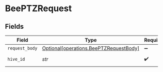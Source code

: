 # BeePTZRequest


## Fields

| Field                                                                                  | Type                                                                                   | Required                                                                               | Description                                                                            | Example                                                                                |
| -------------------------------------------------------------------------------------- | -------------------------------------------------------------------------------------- | -------------------------------------------------------------------------------------- | -------------------------------------------------------------------------------------- | -------------------------------------------------------------------------------------- |
| `request_body`                                                                         | [Optional[operations.BeePTZRequestBody]](../../models/operations/beeptzrequestbody.md) | :heavy_minus_sign:                                                                     | N/A                                                                                    |                                                                                        |
| `hive_id`                                                                              | *str*                                                                                  | :heavy_check_mark:                                                                     | The UUID of the Hive                                                                   | HIVE12                                                                                 |
